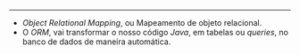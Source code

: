 ___
- *Object Relational Mapping*, ou Mapeamento de objeto relacional.
- O *ORM*, vai transformar o nosso código *Java*, em tabelas ou *queries*, no banco de dados de maneira automática.